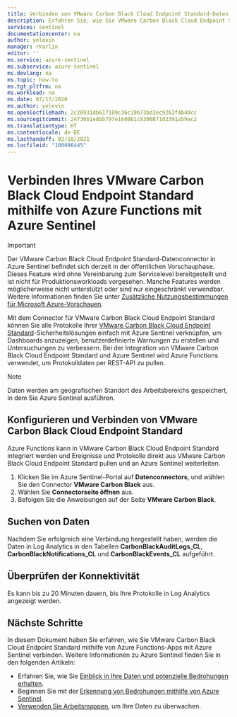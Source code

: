 ```yaml
---
title: Verbinden von VMware Carbon Black Cloud Endpoint Standard-Daten mit Azure Sentinel | Microsoft-Dokumentation
description: Erfahren Sie, wie Sie VMware Carbon Black Cloud Endpoint Standard-Daten mit Azure Sentinel verbinden.
services: sentinel
documentationcenter: na
author: yelevin
manager: rkarlin
editor: ''
ms.service: azure-sentinel
ms.subservice: azure-sentinel
ms.devlang: na
ms.topic: how-to
ms.tgt_pltfrm: na
ms.workload: na
ms.date: 07/17/2020
ms.author: yelevin
ms.openlocfilehash: 2c26931db617109c36c19b73bd3ec9263f4b40cc
ms.sourcegitcommit: 24f30b1e8bb797e1609b1c8300871d2391a59ac2
ms.translationtype: HT
ms.contentlocale: de-DE
ms.lasthandoff: 02/10/2021
ms.locfileid: "100096445"
---
```

# <a name="connect-your-vmware-carbon-black-cloud-endpoint-standard-to-azure-sentinel-with-azure-function"></a>Verbinden Ihres VMware Carbon Black Cloud Endpoint Standard mithilfe von Azure Functions mit Azure Sentinel

> [!IMPORTANT]
> Der VMware Carbon Black Cloud Endpoint Standard-Datenconnector in Azure Sentinel befindet sich derzeit in der öffentlichen Vorschauphase.
> Dieses Feature wird ohne Vereinbarung zum Servicelevel bereitgestellt und ist nicht für Produktionsworkloads vorgesehen. Manche Features werden möglicherweise nicht unterstützt oder sind nur eingeschränkt verwendbar. Weitere Informationen finden Sie unter [Zusätzliche Nutzungsbestimmungen für Microsoft Azure-Vorschauen](https://azure.microsoft.com/support/legal/preview-supplemental-terms/).

Mit dem Connector für VMware Carbon Black Cloud Endpoint Standard können Sie alle Protokolle Ihrer [VMware Carbon Black Cloud Endpoint Standard](https://www.carbonblack.com/products/endpoint-standard/)-Sicherheitslösungen einfach mit Azure Sentinel verknüpfen, um Dashboards anzuzeigen, benutzerdefinierte Warnungen zu erstellen und Untersuchungen zu verbessern. Bei der Integration von VMware Carbon Black Cloud Endpoint Standard und Azure Sentinel wird Azure Functions verwendet, um Protokolldaten per REST-API zu pullen.


> [!NOTE]
> Daten werden am geografischen Standort des Arbeitsbereichs gespeichert, in dem Sie Azure Sentinel ausführen.

## <a name="configure-and-connect-vmware-carbon-black-cloud-endpoint-standard"></a>Konfigurieren und Verbinden von VMware Carbon Black Cloud Endpoint Standard

Azure Functions kann in VMware Carbon Black Cloud Endpoint Standard integriert werden und Ereignisse und Protokolle direkt aus VMware Carbon Black Cloud Endpoint Standard pullen und an Azure Sentinel weiterleiten.

1. Klicken Sie im Azure Sentinel-Portal auf **Datenconnectors**, und wählen Sie den Connector **VMware Carbon Black** aus.
2. Wählen Sie **Connectorseite öffnen** aus.
3. Befolgen Sie die Anweisungen auf der Seite **VMware Carbon Black**.


## <a name="find-your-data"></a>Suchen von Daten

Nachdem Sie erfolgreich eine Verbindung hergestellt haben, werden die Daten in Log Analytics in den Tabellen **CarbonBlackAuditLogs_CL**, **CarbonBlackNotifications_CL** und ****CarbonBlackEvents_CL**** aufgeführt.

## <a name="validate-connectivity"></a>Überprüfen der Konnektivität
Es kann bis zu 20 Minuten dauern, bis Ihre Protokolle in Log Analytics angezeigt werden. 


## <a name="next-steps"></a>Nächste Schritte
In diesem Dokument haben Sie erfahren, wie Sie VMware Carbon Black Cloud Endpoint Standard mithilfe von Azure Functions-Apps mit Azure Sentinel verbinden. Weitere Informationen zu Azure Sentinel finden Sie in den folgenden Artikeln:
- Erfahren Sie, wie Sie [Einblick in Ihre Daten und potenzielle Bedrohungen erhalten](quickstart-get-visibility.md).
- Beginnen Sie mit der [Erkennung von Bedrohungen mithilfe von Azure Sentinel](tutorial-detect-threats-built-in.md).
- [Verwenden Sie Arbeitsmappen](tutorial-monitor-your-data.md), um Ihre Daten zu überwachen.

